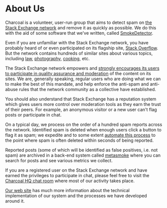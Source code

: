 # About Us

Charcoal is a volunteer, user-run group that aims to detect spam on
[the Stack Exchange network](https://stackexchange.com/)
and remove it as quickly as possible.
We do this with the aid of some software that we've written, called
[SmokeDetector](https://github.com/Charcoal-SE/SmokeDetector).

Even if you are unfamiliar with the Stack Exchange network,
you have probably heard of or even participated on its flagship site,
[Stack Overflow](//stackoverflow.com/).
But the network contains hundreds of similar sites about various topics, including [law](//law.stackexchange.com/),
[photography](//photography.stackexchange.com/),
[cooking](//cooking.stackexchange.com/),
etc.

The Stack Exchange network empowers and
[strongly encourages its users to participate in quality assurance and moderation][1]
of the content on its sites.
We are, generally speaking, regular users who are doing what we can
to make the best of this mandate, and help enforce the anti-spam
and anti-abuse rules that the network community as a collective have established.

  [1]: https://stackoverflow.blog/2009/05/18/a-theory-of-moderation/

You should also understand that Stack Exchange
has a reputation system
which gives users more control over moderation tools
as they earn the trust of their peers.
For example, an anonymous visitor or a new user can't flag posts or participate in chat.

On a typical day, we process on the order of a hundred spam reports across the network.
Identified spam is deleted when enough users click a button to flag it as spam;
we expedite and to some extent
[automate this process](/flagging)
to the point where spam is often deleted within seconds of being reported.

Reported posts
(some of which will be identified as false positives, i.e. not spam)
are archived in a back-end system called
[metasmoke](https://metasmoke.erwaysoftware.com/)
where you can search for posts and see various metrics we collect.

If you are a registered user on the Stack Exchange network
and have earned the privileges to participate in chat,
please feel free to visit the
[Charcoal HQ chat room](https://chat.stackexchange.com/rooms/11540/charcoal-hq)
where most of our activity takes place.

[Our web site](https://charcoal-se.org/)
has much more information about the technical implementation of our system
and the processes we have developed around it.
